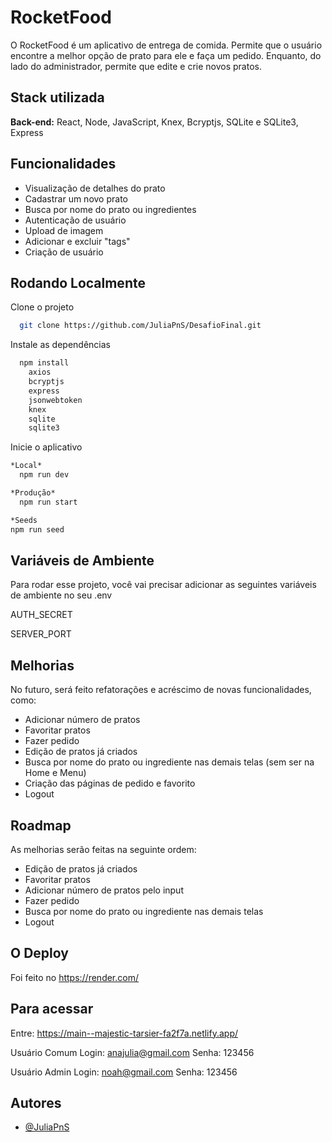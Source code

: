
# RocketFood 

O RocketFood é um aplicativo de entrega de comida. Permite que o usuário encontre a melhor opção de prato para ele e faça um pedido. Enquanto, do lado do administrador, permite que edite e crie novos pratos.

## Stack utilizada

**Back-end:** React, Node, JavaScript, Knex, Bcryptjs, SQLite e SQLite3, Express

## Funcionalidades

- Visualização de detalhes do prato
- Cadastrar um novo prato
- Busca por nome do prato ou ingredientes
- Autenticação de usuário
- Upload de imagem
- Adicionar e excluir "tags"
- Criação de usuário
  
## Rodando Localmente
Clone o projeto

```bash
  git clone https://github.com/JuliaPnS/DesafioFinal.git
```
Instale as dependências

```bash
  npm install
    axios
    bcryptjs
    express
    jsonwebtoken
    knex
    sqlite
    sqlite3
```
Inicie o aplicativo

```bash
*Local*
  npm run dev

*Produção*
  npm run start

*Seeds
npm run seed
```

## Variáveis de Ambiente
Para rodar esse projeto, você vai precisar adicionar as seguintes variáveis de ambiente no seu .env

AUTH_SECRET

SERVER_PORT

## Melhorias
No futuro, será feito refatorações e acréscimo de novas funcionalidades, como:
- Adicionar número de pratos
- Favoritar pratos
- Fazer pedido
- Edição de pratos já criados
- Busca por nome do prato ou ingrediente nas demais telas (sem ser na Home e Menu)
- Criação das páginas de pedido e favorito
- Logout
  
## Roadmap
As melhorias serão feitas na seguinte ordem:

- Edição de pratos já criados
- Favoritar pratos
- Adicionar número de pratos pelo input
- Fazer pedido
- Busca por nome do prato ou ingrediente nas demais telas
- Logout

## O Deploy
Foi feito no https://render.com/

## Para acessar
Entre: https://main--majestic-tarsier-fa2f7a.netlify.app/

Usuário Comum
Login: anajulia@gmail.com
Senha: 123456

Usuário Admin
Login: noah@gmail.com
Senha: 123456

## Autores
- [@JuliaPnS](https://github.com/JuliaPnS)

